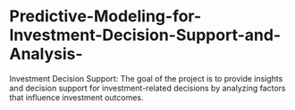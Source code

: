 # Predictive-Modeling-for-Investment-Decision-Support-and-Analysis-
Investment Decision Support: The goal of the project is to provide insights and decision support for investment-related decisions by analyzing factors that influence investment outcomes.
